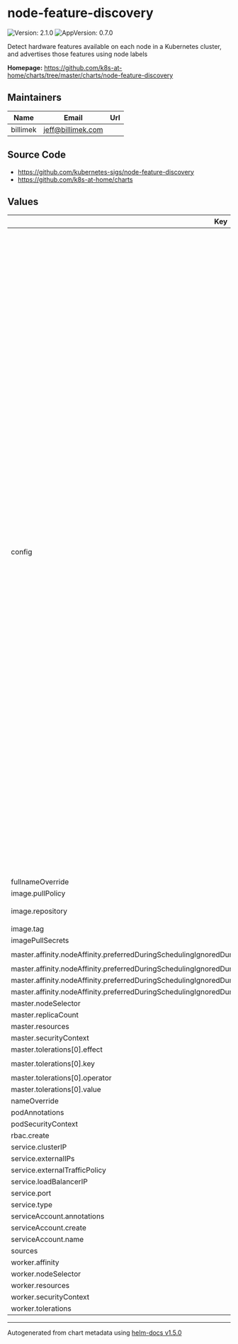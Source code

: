 # node-feature-discovery

![Version: 2.1.0](https://img.shields.io/badge/Version-2.1.0-informational?style=flat-square) ![AppVersion: 0.7.0](https://img.shields.io/badge/AppVersion-0.7.0-informational?style=flat-square)

Detect hardware features available on each node in a Kubernetes cluster, and advertises those features using node labels

**Homepage:** <https://github.com/k8s-at-home/charts/tree/master/charts/node-feature-discovery>

## Maintainers

| Name | Email | Url |
| ---- | ------ | --- |
| billimek | jeff@billimek.com |  |

## Source Code

* <https://github.com/kubernetes-sigs/node-feature-discovery>
* <https://github.com/k8s-at-home/charts>

## Values

| Key | Type | Default | Description |
|-----|------|---------|-------------|
| config | string | `"#sources:\n#  cpu:\n#    cpuid:\n##     NOTE: whitelist has priority over blacklist\n#      attributeBlacklist:\n#        - \"BMI1\"\n#        - \"BMI2\"\n#        - \"CLMUL\"\n#        - \"CMOV\"\n#        - \"CX16\"\n#        - \"ERMS\"\n#        - \"F16C\"\n#        - \"HTT\"\n#        - \"LZCNT\"\n#        - \"MMX\"\n#        - \"MMXEXT\"\n#        - \"NX\"\n#        - \"POPCNT\"\n#        - \"RDRAND\"\n#        - \"RDSEED\"\n#        - \"RDTSCP\"\n#        - \"SGX\"\n#        - \"SSE\"\n#        - \"SSE2\"\n#        - \"SSE3\"\n#        - \"SSE4.1\"\n#        - \"SSE4.2\"\n#        - \"SSSE3\"\n#      attributeWhitelist:\n#  kernel:\n#    kconfigFile: \"/path/to/kconfig\"\n#    configOpts:\n#      - \"NO_HZ\"\n#      - \"X86\"\n#      - \"DMI\"\n#  pci:\n#    deviceClassWhitelist:\n#      - \"0200\"\n#      - \"03\"\n#      - \"12\"\n#    deviceLabelFields:\n#      - \"class\"\n#      - \"vendor\"\n#      - \"device\"\n#      - \"subsystem_vendor\"\n#      - \"subsystem_device\"\n#  usb:\n#    deviceClassWhitelist:\n#      - \"0e\"\n#      - \"ef\"\n#      - \"fe\"\n#      - \"ff\"\n#    deviceLabelFields:\n#      - \"class\"\n#      - \"vendor\"\n#      - \"device\"\n#  custom:\n#    - name: \"my.kernel.feature\"\n#      matchOn:\n#        - loadedKMod: [\"example_kmod1\", \"example_kmod2\"]\n#    - name: \"my.pci.feature\"\n#      matchOn:\n#        - pciId:\n#            class: [\"0200\"]\n#            vendor: [\"15b3\"]\n#            device: [\"1014\", \"1017\"]\n#        - pciId :\n#            vendor: [\"8086\"]\n#            device: [\"1000\", \"1100\"]\n#    - name: \"my.usb.feature\"\n#      matchOn:\n#        - usbId:\n#          class: [\"ff\"]\n#          vendor: [\"03e7\"]\n#          device: [\"2485\"]\n#        - usbId:\n#          class: [\"fe\"]\n#          vendor: [\"1a6e\"]\n#          device: [\"089a\"]\n#    - name: \"my.combined.feature\"\n#      matchOn:\n#        - pciId:\n#            vendor: [\"15b3\"]\n#            device: [\"1014\", \"1017\"]\n#          loadedKMod : [\"vendor_kmod1\", \"vendor_kmod2\"]\n"` |  |
| fullnameOverride | string | `""` |  |
| image.pullPolicy | string | `"IfNotPresent"` |  |
| image.repository | string | `"gcr.io/k8s-staging-nfd/node-feature-discovery"` |  |
| image.tag | string | `"v0.7.0"` |  |
| imagePullSecrets | list | `[]` |  |
| master.affinity.nodeAffinity.preferredDuringSchedulingIgnoredDuringExecution[0].preference.matchExpressions[0].key | string | `"node-role.kubernetes.io/master"` |  |
| master.affinity.nodeAffinity.preferredDuringSchedulingIgnoredDuringExecution[0].preference.matchExpressions[0].operator | string | `"In"` |  |
| master.affinity.nodeAffinity.preferredDuringSchedulingIgnoredDuringExecution[0].preference.matchExpressions[0].values[0] | string | `""` |  |
| master.affinity.nodeAffinity.preferredDuringSchedulingIgnoredDuringExecution[0].weight | int | `1` |  |
| master.nodeSelector | object | `{}` |  |
| master.replicaCount | int | `1` |  |
| master.resources | object | `{}` |  |
| master.securityContext | object | `{}` |  |
| master.tolerations[0].effect | string | `"NoSchedule"` |  |
| master.tolerations[0].key | string | `"node-role.kubernetes.io/master"` |  |
| master.tolerations[0].operator | string | `"Equal"` |  |
| master.tolerations[0].value | string | `""` |  |
| nameOverride | string | `""` |  |
| podAnnotations | object | `{}` |  |
| podSecurityContext | object | `{}` |  |
| rbac.create | bool | `true` |  |
| service.clusterIP | string | `""` |  |
| service.externalIPs | list | `[]` |  |
| service.externalTrafficPolicy | string | `nil` |  |
| service.loadBalancerIP | string | `""` |  |
| service.port | int | `8080` |  |
| service.type | string | `"ClusterIP"` |  |
| serviceAccount.annotations | object | `{}` |  |
| serviceAccount.create | bool | `true` |  |
| serviceAccount.name | string | `""` |  |
| sources | list | `[]` |  |
| worker.affinity | object | `{}` |  |
| worker.nodeSelector | object | `{}` |  |
| worker.resources | object | `{}` |  |
| worker.securityContext | object | `{}` |  |
| worker.tolerations | list | `[]` |  |

----------------------------------------------
Autogenerated from chart metadata using [helm-docs v1.5.0](https://github.com/norwoodj/helm-docs/releases/v1.5.0)
